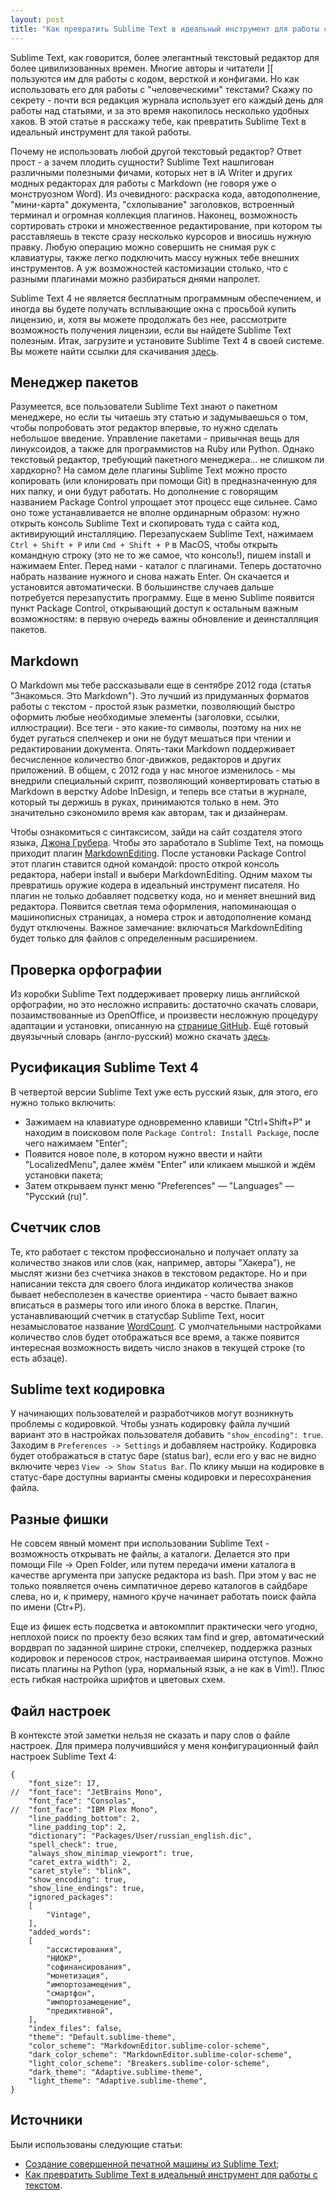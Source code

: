 ```yaml
---
layout: post
title: "Как превратить Sublime Text в идеальный инструмент для работы с текстом"
---
```

Sublime Text, как говорится, более элегантный текстовый редактор для более цивилизованных времен. Многие авторы и читатели ][ пользуются им для работы с кодом, версткой и конфигами. Но как использовать его для работы с "человеческими" текстами? Скажу по секрету - почти вся редакция журнала использует его каждый день для работы над статьями, и за это время накопилось несколько удобных хаков. В этой статье я расскажу тебе, как превратить Sublime Text в идеальный инструмент для такой работы.

Почему не использовать любой другой текстовый редактор? Ответ прост - а зачем плодить сущности? Sublime Text нашпигован различными полезными фичами, которых нет в iA Writer и других модных редакторах для работы с Markdown (не говоря уже о монструозном Word). Из очевидного: раскраска кода, автодополнение, "мини-карта" документа, "схлопывание" заголовков, встроенный терминал и огромная коллекция плагинов. Наконец, возможность сортировать строки и множественное редактирование, при котором ты расставляешь в тексте сразу несколько курсоров и вносишь нужную правку. Любую операцию можно совершить не снимая рук с клавиатуры, также легко подключить массу нужных тебе внешних инструментов. А уж возможностей кастомизации столько, что с разными плагинами можно разбираться днями напролет.

Sublime Text 4 не является бесплатным программным обеспечением, и иногда вы будете получать всплывающие окна с просьбой купить лицензию, и, хотя вы можете продолжать без нее, рассмотрите возможность получения лицензии, если вы найдете Sublime Text полезным. Итак, загрузите и установите Sublime Text 4 в своей системе. Вы можете найти ссылки для скачивания [здесь](https://www.sublimetext.com/download).

## Менеджер пакетов
Разумеется, все пользователи Sublime Text знают о пакетном менеджере, но если ты читаешь эту статью и задумываешься о том, чтобы попробовать этот редактор впервые, то нужно сделать небольшое введение. Управление пакетами - привычная вещь для линуксоидов, а также для программистов на Ruby или Python. Однако текстовый редактор, требующий пакетного менеджера... не слишком ли хардкорно? На самом деле плагины Sublime Text можно просто копировать (или клонировать при помощи Git) в предназначенную для них папку, и они будут работать. Но дополнение с говорящим названием Package Control упрощает этот процесс еще сильнее. Само оно тоже устанавливается не вполне ординарным образом: нужно открыть консоль Sublime Text и скопировать туда с сайта код, активирующий инсталляцию. Перезапускаем Sublime Text, нажимаем `Ctrl + Shift + P` или `Cmd + Shift + P` в MacOS, чтобы открыть командную строку (это не то же самое, что консоль!), пишем install и нажимаем Enter. Перед нами - каталог с плагинами. Теперь достаточно набрать название нужного и снова нажать Enter. Он скачается и установится автоматически. В большинстве случаев дальше потребуется перезапустить программу. Еще в меню Sublime появится пункт Package Control, открывающий доступ к остальным важным возможностям: в первую очередь важны обновление и деинсталляция пакетов.

## Markdown
О Markdown мы тебе рассказывали еще в сентябре 2012 года (статья "Знакомься. Это Markdown"). Это лучший из придуманных форматов работы с текстом - простой язык разметки, позволяющий быстро оформить любые необходимые элементы (заголовки, ссылки, иллюстрации). Все теги - это какие-то символы, поэтому на них не будет ругаться спелчекер и они не будут мешаться при чтении и редактировании документа. Опять-таки Markdown поддерживает бесчисленное количество блог-движков, редакторов и других приложений. В общем, с 2012 года у нас многое изменилось - мы внедрили специальный скрипт, позволяющий конвертировать статью в Markdown в верстку Adobe InDesign, и теперь все статьи в журнале, который ты держишь в руках, принимаются только в нем. Это значительно сэкономило время как авторам, так и дизайнерам.

Чтобы ознакомиться с синтаксисом, зайди на сайт создателя этого языка, [Джона Грубера](http://daringfireball.net/projects/markdown). Чтобы это заработало в Sublime Text, на помощь приходит плагин [MarkdownEditing](https://github.com/SublimeText-Markdown/MarkdownEditing). После установки Package Control этот плагин ставится одной командой: просто открой консоль редактора, набери install и выбери MarkdownEditing. Одним махом ты превратишь оружие кодера в идеальный инструмент писателя. Но плагин не только добавляет подсветку кода, но и меняет внешний вид редактора. Появится светлая тема оформления, напоминающая о машинописных страницах, а номера строк и автодополнение команд будут отключены. Важное замечание: включаться MarkdownEditing будет только для файлов с определенным расширением.

## Проверка орфографии
Из коробки Sublime Text поддерживает проверку лишь английской орфографии, но это несложно исправить: достаточно скачать словари, позаимствованные из OpenOffice, и произвести несложную процедуру адаптации и установки, описанную на [странице GitHub](https://github.com/SublimeText/Dictionaries). Ещё готовый двуязычный словарь (англо-русский) можно скачать [здесь](https://www.dropbox.com/s/rwobdbdyt0amwmf/russian_english.zip).

## Русификация Sublime Text 4
В четвертой версии Sublime Text уже есть русский язык, для этого, его нужно только включить:
- Зажимаем на клавиатуре одновременно клавиши "Ctrl+Shift+P" и находим в поисковом поле `Package Control: Install Package`, после чего нажимаем "Enter";
- Появится новое поле, в котором нужно ввести и найти "LocalizedMenu", далее жмём "Enter" или кликаем мышкой и ждём установки пакета;
- Затем открываем пункт меню "Preferences" — "Languages" — "Русский (ru)".

## Счетчик слов
Те, кто работает с текстом профессионально и получает оплату за количество знаков или слов (как, например, авторы "Хакера"), не мыслят жизни без счетчика знаков в текстовом редакторе. Но и при написании текста для своего блога индикатор количества знаков бывает небесполезен в качестве ориентира - часто бывает важно вписаться в размеры того или иного блока в верстке. Плагин, устанавливающий счетчик в статусбар Sublime Text, носит незамысловатое название [WordCount](https://github.com/SublimeText/WordCount). С умолчательными настройками количество слов будет отображаться все время, а также появится интересная возможность видеть число знаков в текущей строке (то есть абзаце).

## Sublime text кодировка
У начинающих пользователей и разработчиков могут возникнуть проблемы с кодировкой. Чтобы узнать кодировку файла лучший вариант это в настройках пользователя добавить `"show_encoding": true`. Заходим в `Preferences -> Settings` и добавляем настройку. Кодировка будет отображаться в статус баре (status bar), если его у вас не видно включите через `View -> Show Status Bar`. По клику мыши на кодировке в статус-баре доступны варианты смены кодировки и пересохранения файла.

## Разные фишки
Не совсем явный момент при использовании Sublime Text - возможность открывать не файлы, а каталоги. Делается это при помощи File → Open Folder, или путем передачи имени каталога в качестве аргумента при запуске редактора из bash. При этом у вас не только появляется очень симпатичное дерево каталогов в сайдбаре слева, но и, к примеру, намного круче начинает работать поиск файла по имени (Ctr+P).

Еще из фишек есть подсветка и автокомплит практически чего угодно, неплохой поиск по проекту безо всяких там find и grep, автоматический вордврап по заданной ширине строки, спелчекер, поддержка разных кодировок и переносов строк, настраиваемая ширина отступов. Можно писать плагины на Python (ура, нормальный язык, а не как в Vim!). Плюс есть гибкая настройка шрифтов и цветовых схем.

## Файл настроек
В контексте этой заметки нельзя не сказать и пару слов о файле настроек.
Для примера получившийся у меня конфигурационный файл настроек Sublime Text 4:
```
{
	"font_size": 17,
//	"font_face": "JetBrains Mono",
	"font_face": "Consolas",
//	"font_face": "IBM Plex Mono",
	"line_padding_bottom": 2,
    "line_padding_top": 2,
    "dictionary": "Packages/User/russian_english.dic",
	"spell_check": true,
	"always_show_minimap_viewport": true,
	"caret_extra_width": 2,
	"caret_style": "blink",
	"show_encoding": true,
	"show_line_endings": true,
	"ignored_packages":
	[
		"Vintage",
	],
	"added_words":
	[
		"ассистирования",
		"НИОКР",
		"софинансирования",
		"монетизация",
		"импортозамещения",
		"смартфон",
		"импортозамещение",
		"предиктивной",
	],
	"index_files": false,
	"theme": "Default.sublime-theme",
	"color_scheme": "MarkdownEditor.sublime-color-scheme",
	"dark_color_scheme": "MarkdownEditor.sublime-color-scheme",
	"light_color_scheme": "Breakers.sublime-color-scheme",
	"dark_theme": "Adaptive.sublime-theme",
	"light_theme": "Adaptive.sublime-theme",
}

```

## Источники
Были использованы следующие статьи:
- [Создание совершенной печатной машины из Sublime Text](https://habr.com/ru/company/macloud/blog/552842/);
- [Как превратить Sublime Text в идеальный инструмент для работы с текстом](https://xakep.ru/2014/07/28/sublime-text-not-for-coding/).